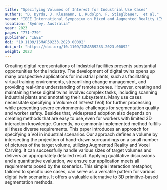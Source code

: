 ```yaml
---
title: "Specifying Volumes of Interest for Industrial Use Cases"
authors: "D. Dyrda, J. Klusmann, L. Rudolph, F. Stieglbauer,  et al."
venue: "IEEE International Symposium on Mixed and Augmented Reality (ISMAR)"
location: "Sydney, Australia"
year: 2023
pages: "771–779"
publisher: "IEEE"
doi: "10.1109/ISMAR59233.2023.00092"
doi_url: "https://doi.org/10.1109/ISMAR59233.2023.00092"
weight: 2023
---
```


Creating digital representations of industrial facilities presents substantial opportunities for the industry. The development of digital twins opens up many prospective applications for industrial plants, such as facilitating virtual training environments, streamlining change management, and providing real-time understanding of remote scenes. However, creating and maintaining these digital twins involves complex tasks, including scanning industrial plants and annotating their subsystems. Many use cases necessitate specifying a Volume of Interest (VoI) for further processing while presenting severe environmental challenges for segmentation quality and worker safety. Besides that, widespread adoption also depends on creating methods that are easy to use, even for workers with limited 3D interaction knowledge. Currently, no commonly implemented method fulfills all these diverse requirements. This paper introduces an approach for specifying a VoI in industrial scenarios. Our approach defines a volume by intersecting the projection of hand-drawn surroundings on a small number of pictures of the target volume, utilizing Augmented Reality and Voxel Carving. It can successfully handle various sizes of target volumes and delivers an appropriately detailed result. Applying qualitative discussions and a quantitative evaluation, we ensure our application meets all requirements posed by the scenarios. This simple interaction metaphor, tailored to specific use cases, can serve as a versatile pattern for various digital twin scenarios. It offers a valuable alternative to 3D primitive-based segmentation methods.